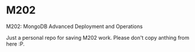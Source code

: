 M202
====

M202: MongoDB Advanced Deployment and Operations

Just a personal repo for saving M202 work. Please don't copy anthing from here :P.
